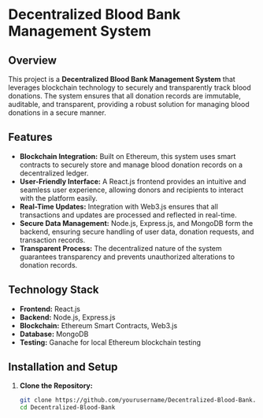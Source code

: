# Decentralized Blood Bank Management System

## Overview

This project is a **Decentralized Blood Bank Management System** that leverages blockchain technology to securely and transparently track blood donations. The system ensures that all donation records are immutable, auditable, and transparent, providing a robust solution for managing blood donations in a secure manner.

## Features

- **Blockchain Integration:** Built on Ethereum, this system uses smart contracts to securely store and manage blood donation records on a decentralized ledger.
- **User-Friendly Interface:** A React.js frontend provides an intuitive and seamless user experience, allowing donors and recipients to interact with the platform easily.
- **Real-Time Updates:** Integration with Web3.js ensures that all transactions and updates are processed and reflected in real-time.
- **Secure Data Management:** Node.js, Express.js, and MongoDB form the backend, ensuring secure handling of user data, donation requests, and transaction records.
- **Transparent Process:** The decentralized nature of the system guarantees transparency and prevents unauthorized alterations to donation records.

## Technology Stack

- **Frontend:** React.js
- **Backend:** Node.js, Express.js
- **Blockchain:** Ethereum Smart Contracts, Web3.js
- **Database:** MongoDB
- **Testing:** Ganache for local Ethereum blockchain testing

## Installation and Setup

1. **Clone the Repository:**
   ```bash
   git clone https://github.com/yourusername/Decentralized-Blood-Bank.git
   cd Decentralized-Blood-Bank

